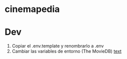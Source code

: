 # cinemapedia

# Dev
1. Copiar el .env.template y renombrarlo a .env
2. Cambiar las variables de entorno (The MovieDB) [text](https://www.themoviedb.org/)